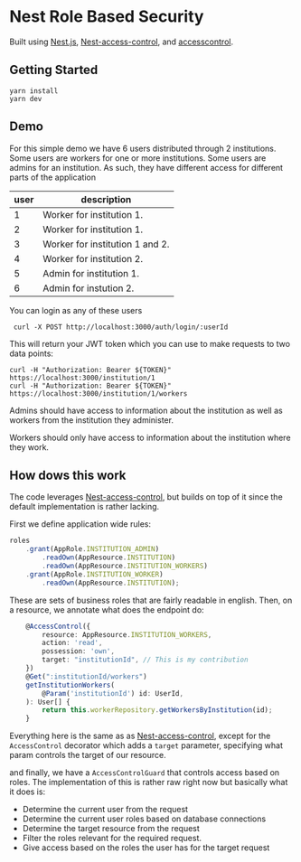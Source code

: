 # Nest Role Based Security

Built using [Nest.js](https://nestjs.com/), [Nest-access-control](https://www.npmjs.com/package/nest-access-control),
and [accesscontrol](https://www.npmjs.com/package/accesscontrol).

## Getting Started

```
yarn install
yarn dev
```

## Demo

For this simple demo we have 6 users  distributed through 2 institutions. 
Some users are workers for one or more institutions. Some users are admins
for an institution. As such, they have different access for different parts 
of the application

| user  | description                      | 
|-------|----------------------------------|
| 1     | Worker for institution 1.        |
| 2     | Worker for institution 1.        |
| 3     | Worker for institution 1 and 2.  |
| 4     | Worker for institution 2.        |
| 5     | Admin for institution 1.         |
| 6     | Admin for instution 2.           |

You can login as any of these users 

```
 curl -X POST http://localhost:3000/auth/login/:userId
```

This will return your JWT token which you can use to make requests to two data points:

```
curl -H "Authorization: Bearer ${TOKEN}" https://localhost:3000/institution/1
curl -H "Authorization: Bearer ${TOKEN}" https://localhost:3000/institution/1/workers
```

Admins should have access to information about the institution as well as workers from
the institution they administer.

Workers should only have access to information about the institution where they work.

## How dows this work

The code leverages [Nest-access-control](https://www.npmjs.com/package/nest-access-control), 
but builds on top of it since the default implementation is rather lacking.

First we define application wide rules:

```ts
roles
    .grant(AppRole.INSTITUTION_ADMIN)
        .readOwn(AppResource.INSTITUTION)
        .readOwn(AppResource.INSTITUTION_WORKERS)
    .grant(AppRole.INSTITUTION_WORKER)
        .readOwn(AppResource.INSTITUTION);
```
These are sets of business roles that are fairly readable in english. Then, 
on a resource, we annotate what does the endpoint do:

```ts
    @AccessControl({
        resource: AppResource.INSTITUTION_WORKERS, 
        action: 'read',
        possession: 'own', 
        target: "institutionId", // This is my contribution
    })
    @Get(":institutionId/workers")
    getInstitutionWorkers(
        @Param('institutionId') id: UserId,
    ): User[] {
        return this.workerRepository.getWorkersByInstitution(id);
    }
```

Everything here is the same as as [Nest-access-control](https://www.npmjs.com/package/nest-access-control),
except for the `AccessControl` decorator which adds a `target` parameter, specifying what 
param controls the target of our resource.

and finally, we have a `AccessControlGuard` that controls access based on roles. The 
implementation of this  is rather raw right now but basically what it does is:

- Determine the current user from the request
- Determine the current user roles based on database connections
- Determine the target resource from the request
- Filter the roles relevant for the required request.
- Give access based on the roles the user has for the target request
